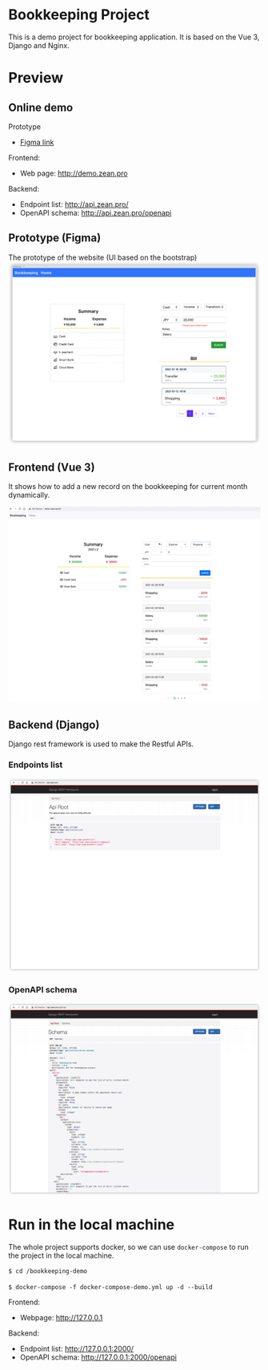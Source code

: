 # Bookkeeping Project
This is a demo project for bookkeeping application.
It is based on the Vue 3, Django and Nginx.


# Preview
## Online demo
Prototype
- [Figma link](https://www.figma.com/file/IYx7WBAG9HOsNzagNVBuBN/Personal-bookkeeping-web?node-id=0%3A1)

Frontend:
- Web page: http://demo.zean.pro

Backend:
- Endpoint list: http://api.zean.pro/
- OpenAPI schema: http://api.zean.pro/openapi

## Prototype (Figma)
The prototype of the website (UI based on the bootstrap)
![image](https://github.com/ZhuZean/bookkeeping-demo/blob/main/preview/prototype/figma.png)

## Frontend (Vue 3)
It shows how to add a new record on the bookkeeping for current month dynamically.

![image](https://github.com/ZhuZean/bookkeeping-demo/blob/main/preview/frontend/demo.gif)

## Backend (Django)
Django rest framework is used to make the Restful APIs.

### Endpoints list
![image](https://github.com/ZhuZean/bookkeeping-demo/blob/main/preview/backend/endpoint%20list.png)
### OpenAPI schema
![image](https://github.com/ZhuZean/bookkeeping-demo/blob/main/preview/backend/openapi.png)


# Run in the local machine
The whole project supports docker, so we can use `docker-compose` to run the project in the local machine.
```
$ cd /bookkeeping-demo

$ docker-compose -f docker-compose-demo.yml up -d --build
```
Frontend:
- Webpage: http://127.0.0.1

Backend:
- Endpoint list: http://127.0.0.1:2000/
- OpenAPI schema: http://127.0.0.1:2000/openapi